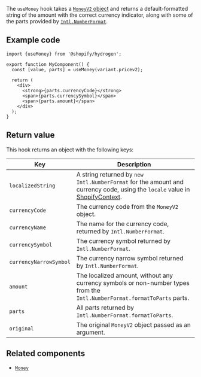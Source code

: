 <!-- This file is generated from source code in the Shopify/hydrogen repo. Edit the files in /packages/hydrogen/src/hooks/useMoney and run 'yarn generate-docs' at the root of this repo. For more information, refer to https://github.com/Shopify/shopify-dev/blob/main/content/internal/operations/hydrogen-reference-docs.md. -->

The `useMoney` hook takes a [`MoneyV2` object](/api/storefront/reference/common-objects/moneyv2) and returns a
default-formatted string of the amount with the correct currency indicator, along with some of the parts provided by
[`Intl.NumberFormat`](https://developer.mozilla.org/en-US/docs/Web/JavaScript/Reference/Global_Objects/Intl/NumberFormat).

## Example code

```tsx
import {useMoney} from '@shopify/hydrogen';

export function MyComponent() {
  const [value, parts] = useMoney(variant.pricev2);

  return (
    <div>
      <strong>{parts.currencyCode}</strong>
      <span>{parts.currencySymbol}</span>
      <span>{parts.amount}</span>
    </div>
  );
}
```

## Return value

This hook returns an object with the following keys:

| Key                    | Description                                                                                                                                                      |
| ---------------------- | ---------------------------------------------------------------------------------------------------------------------------------------------------------------- |
| `localizedString`      | A string returned by `new Intl.NumberFormat` for the amount and currency code, using the `locale` value in [ShopifyContext](/api/hydrogen/hooks/global/useshop). |
| `currencyCode`         | The currency code from the `MoneyV2` object.                                                                                                                     |
| `currencyName`         | The name for the currency code, returned by `Intl.NumberFormat`.                                                                                                 |
| `currencySymbol`       | The currency symbol returned by `Intl.NumberFormat`.                                                                                                             |
| `currencyNarrowSymbol` | The currency narrow symbol returned by `Intl.NumberFormat`.                                                                                                      |
| `amount`               | The localized amount, without any currency symbols or non-number types from the `Intl.NumberFormat.formatToParts` parts.                                         |
| `parts`                | All parts returned by `Intl.NumberFormat.formatToParts`.                                                                                                         |
| `original`             | The original `MoneyV2` object passed as an argument.                                                                                                             |

## Related components

- [`Money`](/api/hydrogen/components/primitive/money)
